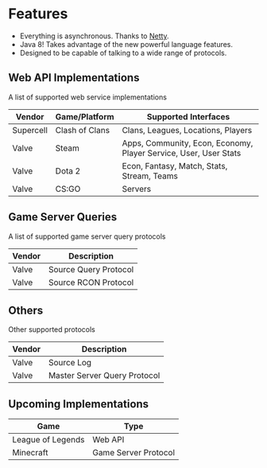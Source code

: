 Features
========

-   Everything is asynchronous. Thanks to [Netty](http://netty.io/).
-   Java 8! Takes advantage of the new powerful language features.
-   Designed to be capable of talking to a wide range of protocols.


Web API Implementations
-----------------------

A list of supported web service implementations

| **Vendor** | **Game/Platform** | **Supported Interfaces**                                         |
|------------|-------------------|------------------------------------------------------------------|
| Supercell  | Clash of Clans    | Clans, Leagues, Locations, Players                               |
| Valve      | Steam             | Apps, Community, Econ, Economy, Player Service, User, User Stats |
| Valve      | Dota 2            | Econ, Fantasy, Match, Stats, Stream, Teams                       |
| Valve      | CS:GO             | Servers                                                          |


Game Server Queries
-------------------

A list of supported game server query protocols

| **Vendor** | **Description**       |
|------------|-----------------------|
| Valve      | Source Query Protocol |
| Valve      | Source RCON Protocol  |


Others
------

Other supported protocols

| **Vendor** | **Description**              |
|------------|------------------------------|
| Valve      | Source Log                   |
| Valve      | Master Server Query Protocol |


Upcoming Implementations
------------------------

| **Game**          | **Type**             |
|-------------------|----------------------|
| League of Legends | Web API              |
| Minecraft         | Game Server Protocol |
